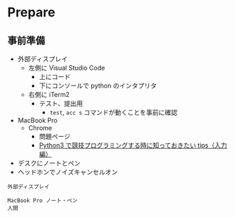 # Prepare

## 事前準備

- 外部ディスプレイ
  - 左側に Visual Studio Code
    - 上にコード
    - 下にコンソールで python のインタプリタ
  - 右側に iTerm2
    - テスト、提出用
      - `test`, `acc s` コマンドが動くことを事前に確認
- MacBook Pro
  - Chrome
    - 問題ページ
    - [Python3 で競技プログラミングする時に知っておきたい tips（入力編）](https://qiita.com/kyuna/items/8ee8916c2f4e36321a1c)
- デスクにノートとペン
- ヘッドホンでノイズキャンセルオン

```text
外部ディスプレイ

MacBook Pro ノート・ペン
人間
```
